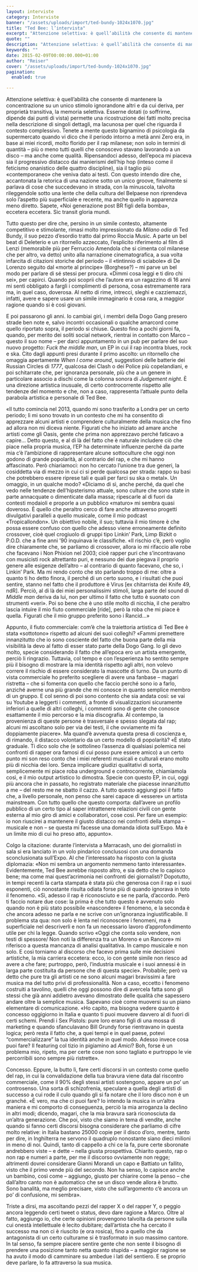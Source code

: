 ```yaml
---
layout: interviste
category: Interviste
banner: "/assets/uploads/import/ted-bundy-1024x1070.jpg"
title: "Ted Bee: l’intervista"
excerpt: "Attenzione selettiva: è quell’abilità che consente di mantenere la concentrazione su un unico stimolo ignorandone altri e da cui deriva, per proprietà transitiva, la memoria selettiva. Esserne dotati (o soffrirne, dipende dai punti di vista) permette una ricostruzione dei fatti molto precisa nella descrizione di singoli dettagli, ma lacunosa per quel che riguarda il contesto…"
quote: ""
description: "Attenzione selettiva: è quell’abilità che consente di mantenere la concentrazione su un unico stimolo ignorandone altri e da cui deriva, per proprietà transitiva, la memoria selettiva. Esserne dotati (o soffrirne, dipende dai punti di vista) permette una ricostruzione dei fatti molto precisa nella descrizione di singoli dettagli, ma lacunosa per quel che riguarda il contesto…"
keywords: ""
date: 2015-02-09T00:00:00.000+01:00
author: "Reiser"
cover: "/assets/uploads/import/ted-bundy-1024x1070.jpg"
pagination:
  enabled: true

---
```


[](https://hotmc.com/wp-content/uploads/2015/02/IMG%5F0103%5F1.jpg)

Attenzione selettiva: è quell’abilità che consente di mantenere la concentrazione su un unico stimolo ignorandone altri e da cui deriva, per proprietà transitiva, la memoria selettiva. Esserne dotati (o soffrirne, dipende dai punti di vista) permette una ricostruzione dei fatti molto precisa nella descrizione di singoli dettagli, ma lacunosa per quel che riguarda il contesto complessivo. Tenete a mente questo bignamino di psicologia da supermercato quando vi dico che il periodo intorno a metà anni Zero era, in base ai miei ricordi, molto florido per il rap milanese; non solo in termini di quantità – più o meno tutti quelli che conoscevo stavano lavorando a un disco – ma anche come qualità. Ripensandoci adesso, dell’epoca mi piaceva sia il progressivo distacco dai manierismi dell’hip hop (inteso come il feticismo onanistico delle quattro discipline), sia il taglio più «contemporaneo» che veniva dato ai testi. Con questo intendo dire che, accantonata la retorica di una nazione sotto un unico groove, finalmente si parlava di cose che succedevano in strada, con la minuscola, talvolta rileggendole sotto una lente che della cultura del Belpaese non riprendeva solo l’aspetto più superficiale e recente, ma anche quello in apparenza meno diretto. Sapete, «Noi generazione post BR figli della bomba», eccetera eccetera. Sic transit gloria mundi.

Tutto questo per dire che, persino in un simile contesto, altamente competitivo e stimolante, rimasi molto impressionato da _Milano odia_ di Ted Bundy, il suo pezzo d’esordio tratto dal primo Roccia Music. A parte un bel beat di Deleterio e un ritornello azzeccato, l’esplicito riferimento al film di Lenzi (memorabile più per Ferruccio Amendola che si cimenta col milanese che per altro, va detto) unito alla narrazione cinematografica, a sua volta infarcita di citazioni storiche del periodo – il «tintinnio di sciabole» di De Lorenzo seguito dal «morte al principe» (Borghese?) – mi parve un bel modo per parlare di sé stessi per procura. «Dimmi cosa leggi e ti diro chi sei», per capirci. Quando poi scoprii che l’autore era un ragazzino di 16 anni mi sentì obbligato a fargli i complimenti di persona, cosa estremamente rara ma, in quel caso, doverosa. Al netto di rime, intrecci, sleghi e cazziemazzi, infatti, avere e sapere usare un simile immaginario è cosa rara, a maggior ragione quando si è così giovani.

E poi passarono gli anni. Io cambiai giri, i membri della Dogo Gang presero strade ben note e, salvo incontri occasionali o qualche amarcord come quello riportato sopra, il periodo si chiuse. Questo fino a pochi giorni fa, quando, per merito dei soliti social network, rientrai in contatto con Marco – questo il suo nome – per darci appuntamento in un pub per parlare del suo nuovo progetto: _Fuck the middle man_, un EP in cui il rap incontra blues, rock e ska. Cito dagli appunti presi durante il primo ascolto: un ritornello che omaggia apertamente _When I come around_, suggestioni delle batterie dei Russian Circles di _1777_, qualcosa dei Clash o dei Police più copelandiani, e poi schitarrate che, per ignoranza personale, più che a un genere in particolare associo a dischi come la colonna sonora di _Judgement night_. È una direzione artistica inusuale, di certo controcorrente rispetto alle tendenze del momento e che, non a caso, rappresenta l’attuale punto della parabola artistica e personale di Ted Bee.

«Il tutto comincia nel 2013, quando mi sono trasferito a Londra per un certo periodo; lì mi sono trovato in un contesto che mi ha consentito di apprezzare alcuni artisti e comprendere culturalmente della musica che fino ad allora non mi diceva niente. Figurati che ho iniziato ad amare anche artisti come gli Oasis, gente che prima non apprezzavo perché faticavo a capire… Detto questo, e al di là del fatto che è naturale includere ciò che piace nella propria musica, l’EP ha determinate influenze perché da parte mia c’è l’ambizione di rappresentare alcune sottoculture che oggi non godono di grande popolarità, al contrario del rap, e che mi hanno affascinato. Però chiariamoci: non ho cercato l’unione tra due generi, la cosiddetta via di mezzo in cui ci si perde qualcosa per strada: rappo su basi che potrebbero essere riprese tali e quali per farci su ska o metal». Un omaggio, in un qualche modo? «Diciamo di sì, anche perché, da quel che vedo nelle tendenze dell’hipsterismo attuale, sono culture che sono state in parte annacquate o dimenticate dalla massa; ripescarle al di fuori da contesti modaioli e proporle a un pubblico «maturo» mi sembra quasi doveroso. È quello che peraltro cerco di fare anche attraverso progetti divulgativi paralleli a quello musicale, come il mio podcast «Tropicallondon». Un obiettivo nobile, il suo; tuttavia il mio timore è che possa essere confuso con quello che adesso viene erroneamente definito crossover, cioè quel crogiuolo di gruppi tipo Linkin’ Park, Limp Bizkit o P.O.D. che a fine anni ’90 inquinava le classifiche. «Il rischio c’è, però voglio dire chiaramente che, se parliamo di crossover, allora io mi rifaccio alle robe che facevano i Non Phixion nel 2003; cioè rapper puri che s’incontravano con musicisti rock altrettanto puri, e nessuno dei due piegava il proprio genere alle esigenze dell’altro – al contrario di quanto facevano, che so, i Linkin’ Park. Ma mi rendo conto che sto parlando troppo di me: oltre a quanto ti ho detto finora, il perché di un certo suono, e i risultati che puoi sentire, stanno nel fatto che il produttore è Virus \[ex chitarrista dei Knife 49, ndR\]. Perciò, al di là dei miei personalissimi stimoli, larga parte del sound di _Middle man_ deriva da lui, non per ultimo il fatto che tutto è suonato con strumenti «veri». Poi so bene che è uno stile molto di nicchia, il che peraltro lascia intuire il mio fiuto commerciale \[ride\], però la roba che mi piace è quella. Figurati che il mio gruppo preferito sono i Rancid…»

Appunto, il fiuto commerciale: com’è che la traiettoria artistica di Ted Bee è stata «sottotono» rispetto ad alcuni dei suoi colleghi? «Fammi premettere innanzitutto che io sono cosciente del fatto che buona parte della mia visibilità la devo al fatto di esser stato parte della Dogo Gang. Io gli devo molto, specie considerando il fatto che all’epoca ero un artista emergente, perciò li ringrazio. Tuttavia, col tempo e con l’esperienza ho sentito sempre più il bisogno di mostrare la mia identità rispetto agli altri, non volevo correre il rischio di essere considerato la mascotte di turno. Da un punto di vista commerciale ho preferito scegliere di avere una fanbase – magari ristretta – che si fomenta con quello che faccio perché sono io a farlo, anziché averne una più grande che mi conosce in quanto semplice membro di un gruppo. E col senno di poi sono contento che sia andata così: se vai su Youtube a leggerti i commenti, a fronte di visualizzazioni sicuramente inferiori a quelle di altri colleghi, i commenti sono di gente che conosce esattamente il mio percorso e la mia discografia. Al contempo, la provenienza di queste persone è trasversale e spesso slegata dal rap; alcuni mi ascoltano solo per via dei testi, il che ovviamente mi fa doppiamente piacere». Ma quand’è avvenuta questa presa di coscienza e, di rimando, il distacco volontario da un certo modello di popolarità? «È stato graduale. Ti dico solo che (e sottolineo l’assenza di qualsiasi polemica nei confronti di rapper ora famosi di cui posso pure essere amico) a un certo punto mi son reso conto che i miei referenti musicali e culturali erano molto più di nicchia dei loro. Senza implicare giudizi qualitativi di sorta, semplicemente mi piace roba underground e controcorrente, chiamiamola così, e il mio output artistico lo dimostra. Specie con questo EP, in cui, oggi più ancora che in passato, ho registrato materiale che piacesse innanzitutto a me – del resto me ne sbatto il cazzo. A tutto questo aggiungi poi il fatto che, a livello personale, non penso che sarei capace di «essere» un artista mainstream. Con tutto quello che questo comporta: dall’avere un profilo pubblico di un certo tipo al saper intrattenere relazioni civili con gente esterna al mio giro di amici e collaboratori, cose così. Per fare un esempio: io non riuscirei a mantenere il giusto distacco nei confronti della stampa – musicale e non – se questa mi facesse una domanda idiota sull’Expo. Ma è un limite mio di cui ho preso atto, appunto».

Colgo la citazione: durante l’intervista a Marracash, uno dei giornalisti in sala si era lanciato in un volo pindarico conclusosi con una domanda sconclusionata sull’Expo. Al che l’interessato ha risposto con la giusta diplomazia: «Non mi sembra un argomento nemmeno tanto interessante». Evidentemente, Ted Bee avrebbe risposto altro, e sia detto che lo capisco bene; ma come mai quest’acrimonia nei confronti dei giornalisti? Dopotutto, in tempi recenti la carta stampata è stata più che generosa con il rap e i suoi esponenti, ciò nonostante risulta odiata forse più di quando ignorava in toto il fenomeno. «Sì, adesso il rap è riconosciuto e se ne parla, d’accordo. Però ti faccio notare due cose: la prima è che tutto questo è avvenuto solo quando non è più stato possibile «nascondere» il fenomeno, e la seconda è che ancora adesso ne parla e ne scrive con un’ignoranza ingiustificabile. Il problema sta qua: non solo è lenta nel riconoscere i fenomeni, ma è superficiale nel descriverli e non fa un necessario lavoro d’approfondimento utile per chi la legge. Quando scrivo «Oggi che conta solo vendere, non testi di spessore/ Non noti la differenza tra un Moreno e un Rancore» mi riferisco a questa mancanza di analisi qualitativa. In campo musicale e non solo. E così torniamo al discorso che facevo prima sulle mie decisioni artistiche, la mia carriera eccetera: ecco, io con gente simile non riesco ad avere a che fare; purtroppo, però, l’industria musicale e i suoi annessi è in larga parte costituita da persone che di questa specie». Probabile; però va detto che pure tra gli artisti ce ne sono alcuni magari bravissimi a fare musica ma del tutto privi di professionalità. Non a caso, eccetto i fenomeno costruiti a tavolino, quelli che oggi possono dire di avercela fatta sono gli stessi che già anni addietro avevano dimostrato delle qualità che sapessero andare oltre la semplice musica. Sapevano cioè come muoversi su un piano elementare di comunicazione. «Ho capito, ma bisogna vedere quanto è concesso oggigiorno in Italia e quanto ti puoi muovere davvero al di fuori di certi schemi. Prendi i Sex Pistols: pure loro erano figli di una mossa di marketing e quando sfanculavano Bill Grundy forse rientravano in questa logica; però resta il fatto che, a quei tempi e in quel paese, potevi “commercializzare” la tua identità anche in quel modo. Adesso invece cosa puoi fare? Il featuring col tizio in pigiamino ad _Amici_? Boh, forse è un problema mio, ripeto, ma per certe cose non sono tagliato e purtroppo le vie percorribili sono sempre più ristrette».

Concesso. Eppure, la butto lì, fare certi discorsi in un contesto come quello del rap, in cui la convalidazione della tua bravura viene data dal riscontro commerciale, come il 90% degli stessi artisti sostengono, appare un po’ un controsenso. Una sorta di schizofrenia, speculare a quella degli artisti di successo a cui rode il culo quando gli si fa notare che il loro disco non è un granché. «È vero, ma che ci puoi fare? Io intendo la musica in un’altra maniera e mi comporto di conseguenza, perciò la mia arroganza la declino in altri modi; dicendo, magari, che la mia bravura sarà riconosciuta da un’altra generazione. Che poi, visto che siamo in tema di vendite, anche quando si fanno certi discorsi bisogna considerare che parliamo di cifre molto relative: in Italia bastano 25000 copie per il disco d’oro, mentre, tanto per dire, in Inghilterra ne servono il quadruplo nonostante siano dieci milioni in meno di noi. Quindi, tanto di cappello a chi ce la fa, pure certe sboronate andrebbero viste – e dette – nella giusta prospettiva. Chiarito questo, rap o non rap e numeri a parte, per me il discorso ovviamente non regge; altrimenti dovrei considerare Gianni Morandi un capo e Battiato un fallito, visto che il primo vende più del secondo. Non ha senso, lo capisce anche un bambino, così come – aggiungo, giusto per chiarire come la penso – che dall’altro canto non è automatico che se un disco vende allora è brutto. Sono banalità, ma meglio precisare, visto che sull’argomento c’è ancora un po’ di confusione, mi sembra».

Triste a dirsi, ma ascoltando pezzi del rapper X o del rapper Y, o peggio ancora leggendo certi tweet o status, devo dare ragione a Marco. Oltre al fatto, aggiungo io, che certe opinioni provengono talvolta da persone sulla cui onestà intellettuale è lecito dubitare; dall’artista che ha cercato il successo ma non ci è riuscito (e ora rosica), fino a quello che da antagonista di un certo culturame si è trasformato in suo massimo cantore. In tal senso, fa sempre piacere sentire gente che non sente il bisogno di prendere una posizione tanto netta quanto stupida – a maggior ragione se ha avuto il modo di camminare su ambedue i lati del sentiero. E se proprio deve parlare, lo fa attraverso la sua musica.
